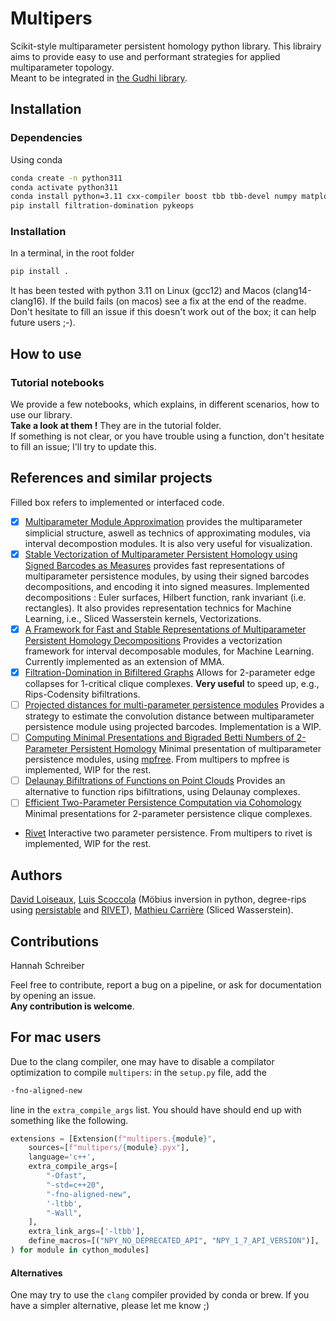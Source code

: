 # Multipers
Scikit-style multiparameter persistent homology python library. 
This librairy aims to provide easy to use and performant strategies for applied multiparameter topology.
<br> Meant to be integrated in [the Gudhi library](https://gudhi.inria.fr/).

## Installation
### Dependencies
Using conda
```sh
conda create -n python311
conda activate python311
conda install python=3.11 cxx-compiler boost tbb tbb-devel numpy matplotlib gudhi scikit-learn cython sympy tqdm cycler typing shapely numba -c conda-forge
pip install filtration-domination pykeops
```

### Installation
In a terminal, in the root folder
```sh
pip install .
```
It has been tested with python 3.11 on Linux (gcc12) and Macos (clang14-clang16). 
If the build fails (on macos) see a fix at the end of the readme. 
Don't hesitate to fill an issue if this doesn't work out of the box; it can help future users ;-).

## How to use
### Tutorial notebooks
We provide a few notebooks, which explains, in different scenarios, how to use our library. <br>
**Take a look at them !** They are in the tutorial folder.<br>
If something is not clear, or you have trouble using a function, don't hesitate to fill an issue; I'll try to update this.


## References and similar projects
Filled box refers to implemented or interfaced code.
 - [x] [Multiparameter Module Approximation](https://arxiv.org/abs/2206.02026) provides the multiparameter simplicial structure, aswell as technics of approximating modules, via interval decompostion modules. It is also very useful for visualization.
 - [x] [Stable Vectorization of Multiparameter Persistent Homology using Signed Barcodes as Measures](https://arxiv.org/abs/2306.03801) provides fast representations of multiparameter persistence modules, by using their signed barcodes decompositions, and encoding it into signed measures. Implemented decompositions : Euler surfaces, Hilbert function, rank invariant (i.e. rectangles). It also provides representation technics for Machine Learning, i.e., Sliced Wasserstein kernels, Vectorizations.
 - [x] [A Framework for Fast and Stable Representations of Multiparameter Persistent Homology Decompositions](https://arxiv.org/abs/2306.11170) Provides a vectorization framework for interval decomposable modules, for Machine Learning. Currently implemented as an extension of MMA.
 - [x] [Filtration-Domination in Bifiltered Graphs](https://doi.org/10.1137/1.9781611977561.ch3) Allows for 2-parameter edge collapses for 1-critical clique complexes. **Very useful** to speed up, e.g., Rips-Codensity bifiltrations. 
 - [ ] [Projected distances for multi-parameter persistence modules](https://arxiv.org/abs/2206.08818) Provides a strategy to estimate the convolution distance between multiparameter persistence module using projected barcodes. Implementation is a WIP.
 - [ ] [Computing Minimal Presentations and Bigraded Betti Numbers of 2-Parameter Persistent Homology](https://arxiv.org/abs/1902.05708) Minimal presentation of multiparameter persistence modules, using [mpfree](https://bitbucket.org/mkerber/mpfree/src/master/). From multipers to mpfree is implemented, WIP for the rest.
 - [ ] [Delaunay Bifiltrations of Functions on Point Clouds](https://arxiv.org/abs/2310.15902) Provides an alternative to function rips bifiltrations, using Delaunay complexes.
 - [ ] [Efficient Two-Parameter Persistence Computation via Cohomology](https://doi.org/10.4230/LIPIcs.SoCG.2023.15) Minimal presentations for 2-parameter persistence clique complexes.
 - [Rivet](https://github.com/rivetTDA/rivet) Interactive two parameter persistence. From multipers to rivet is implemented, WIP for the rest.


## Authors
[David Loiseaux](https://www-sop.inria.fr/members/David.Loiseaux/index.html), 
[Luis Scoccola](https://luisscoccola.com/) 
(Möbius inversion in python, degree-rips using [persistable](https://github.com/LuisScoccola/persistable) and [RIVET](https://github.com/rivetTDA/rivet/)), 
[Mathieu Carrière](https://www-sop.inria.fr/members/Mathieu.Carriere/) (Sliced Wasserstein).

## Contributions
Hannah Schreiber

Feel free to contribute, report a bug on a pipeline, or ask for documentation by opening an issue.<br>
**Any contribution is welcome**.




## For mac users 
Due to the clang compiler, one may have to disable a compilator optimization to compile `multipers`: in the `setup.py` file, add the 
```bash
-fno-aligned-new
```
line in the `extra_compile_args` list. You should have should end up with something like the following.
```python
extensions = [Extension(f"multipers.{module}",
	sources=[f"multipers/{module}.pyx"],
	language='c++',
	extra_compile_args=[
		"-Ofast",
		"-std=c++20",
		"-fno-aligned-new",
		'-ltbb',
		"-Wall",
	],
	extra_link_args=['-ltbb'],
	define_macros=[("NPY_NO_DEPRECATED_API", "NPY_1_7_API_VERSION")],
) for module in cython_modules]
```
#### Alternatives
One may try to use the `clang` compiler provided by conda or brew. If you have a simpler alternative, please let me know ;)
